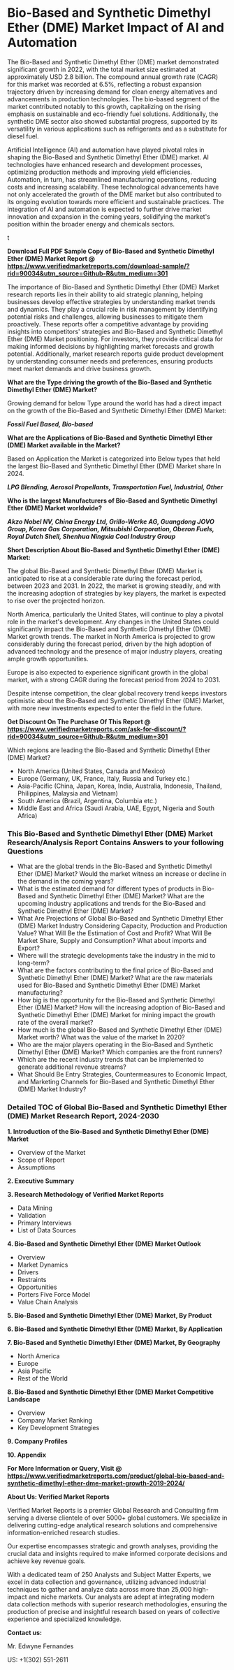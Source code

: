 <meta name="title" content="Global Bio-Based and Synthetic Dimethyl Ether (DME) Market Impact of AI and Automation"><meta name="description" content="The Bio-Based and Synthetic Dimethyl Ether (DME) market demonstrated significant growth in 2022, with the total market size estimated at approximately USD 2.8 billion."><meta name="title" content="Bio-Based and Synthetic Dimethyl Ether (DME) Market Size, Share, Scope, Trends, Growth, Opportunities, Analysis, Forecast"><h1>Bio-Based and Synthetic Dimethyl Ether (DME) Market Impact of AI and Automation</h1><p>The Bio-Based and Synthetic Dimethyl Ether (DME) market demonstrated significant growth in 2022, with the total market size estimated at approximately USD 2.8 billion. The compound annual growth rate (CAGR) for this market was recorded at 6.5%, reflecting a robust expansion trajectory driven by increasing demand for clean energy alternatives and advancements in production technologies. The bio-based segment of the market contributed notably to this growth, capitalizing on the rising emphasis on sustainable and eco-friendly fuel solutions. Additionally, the synthetic DME sector also showed substantial progress, supported by its versatility in various applications such as refrigerants and as a substitute for diesel fuel.</p><p>Artificial Intelligence (AI) and automation have played pivotal roles in shaping the Bio-Based and Synthetic Dimethyl Ether (DME) market. AI technologies have enhanced research and development processes, optimizing production methods and improving yield efficiencies. Automation, in turn, has streamlined manufacturing operations, reducing costs and increasing scalability. These technological advancements have not only accelerated the growth of the DME market but also contributed to its ongoing evolution towards more efficient and sustainable practices. The integration of AI and automation is expected to further drive market innovation and expansion in the coming years, solidifying the market's position within the broader energy and chemicals sectors.</p>t</p><p id="" class=""><strong>Download Full PDF Sample Copy of Bio-Based and Synthetic Dimethyl Ether (DME) Market Report @ <a href="https://www.verifiedmarketreports.com/download-sample/?rid=90034&utm_source=Github-R&utm_medium=301" target="_blank">https://www.verifiedmarketreports.com/download-sample/?rid=90034&utm_source=Github-R&utm_medium=301</a></strong></p><p>The importance of&nbsp;Bio-Based and Synthetic Dimethyl Ether (DME) Market research reports lies in their ability to aid strategic planning, helping businesses develop effective strategies by understanding market trends and dynamics. They play a crucial role in risk management by identifying potential risks and challenges, allowing businesses to mitigate them proactively. These reports offer a competitive advantage by providing insights into competitors' strategies and Bio-Based and Synthetic Dimethyl Ether (DME) Market positioning. For investors, they provide critical data for making informed decisions by highlighting market forecasts and growth potential. Additionally, market research reports guide product development by understanding consumer needs and preferences, ensuring products meet market demands and drive business growth.</p><p><strong>What are the&nbsp;Type driving the growth of the Bio-Based and Synthetic Dimethyl Ether (DME) Market?</strong></p><p id="" class="">Growing demand for below Type around the world has had a direct impact on the growth of the Bio-Based and Synthetic Dimethyl Ether (DME) Market:</p><em><strong>Fossil Fuel Based, Bio-based</strong></em></p><strong>What are the&nbsp;Applications&nbsp;of Bio-Based and Synthetic Dimethyl Ether (DME) Market available in the Market?</strong></p><p id="" class="">Based on Application the Market is categorized into Below types that held the largest Bio-Based and Synthetic Dimethyl Ether (DME) Market share In 2024.</p><em><strong>LPG Blending, Aerosol Propellants, Transportation Fuel, Industrial, Other</strong></em></p><strong>Who is the largest Manufacturers of Bio-Based and Synthetic Dimethyl Ether (DME) Market worldwide?</strong></p><p><em><strong>Akzo Nobel NV, China Energy Ltd, Grillo-Werke AG, Guangdong JOVO Group, Korea Gas Corporation, Mitsubishi Corporation, Oberon Fuels, Royal Dutch Shell, Shenhua Ningxia Coal Industry Group</strong></em></p><p id="" class=""><strong>Short Description About Bio-Based and Synthetic Dimethyl Ether (DME) Market:</strong></p><p>The global Bio-Based and Synthetic Dimethyl Ether (DME) Market is anticipated to rise at a considerable rate during the forecast period, between 2023 and 2031. In 2022, the market is growing steadily, and with the increasing adoption of strategies by key players, the market is expected to rise over the projected horizon.</p><p>North America, particularly the United States, will continue to play a pivotal role in the market's development. Any changes in the United States could significantly impact the Bio-Based and Synthetic Dimethyl Ether (DME) Market growth trends. The market in North America is projected to grow considerably during the forecast period, driven by the high adoption of advanced technology and the presence of major industry players, creating ample growth opportunities.</p><p>Europe is also expected to experience significant growth in the global market, with a strong CAGR during the forecast period from 2024 to 2031.</p><p>Despite intense competition, the clear global recovery trend keeps investors optimistic about the Bio-Based and Synthetic Dimethyl Ether (DME) Market, with more new investments expected to enter the field in the future.</p><p id="" class=""><strong>Get Discount On The Purchase Of This Report @ <a href="https://www.verifiedmarketreports.com/ask-for-discount/?rid=90034&utm_source=Github-R&utm_medium=301" target="_blank">https://www.verifiedmarketreports.com/ask-for-discount/?rid=90034&utm_source=Github-R&utm_medium=301</a></strong></p>Which regions are leading the Bio-Based and Synthetic Dimethyl Ether (DME) Market?</p><ul><li>North America (United States, Canada and Mexico)</li><li>Europe (Germany, UK, France, Italy, Russia and Turkey etc.)</li><li>Asia-Pacific (China, Japan, Korea, India, Australia, Indonesia, Thailand, Philippines, Malaysia and Vietnam)</li><li>South America (Brazil, Argentina, Columbia etc.)</li><li>Middle East and Africa (Saudi Arabia, UAE, Egypt, Nigeria and South Africa)</li></ul><h3 id="" class="">This Bio-Based and Synthetic Dimethyl Ether (DME) Market Research/Analysis Report Contains Answers to your following Questions</h3><ul><li>What are the global trends in the Bio-Based and Synthetic Dimethyl Ether (DME) Market? Would the market witness an increase or decline in the demand in the coming years?</li><li>What is the estimated demand for different types of products in Bio-Based and Synthetic Dimethyl Ether (DME) Market? What are the upcoming industry applications and trends for the Bio-Based and Synthetic Dimethyl Ether (DME) Market?</li><li>What Are Projections of Global Bio-Based and Synthetic Dimethyl Ether (DME) Market Industry Considering Capacity, Production and Production Value? What Will Be the Estimation of Cost and Profit? What Will Be Market Share, Supply and Consumption? What about imports and Export?</li><li>Where will the strategic developments take the industry in the mid to long-term?</li><li>What are the factors contributing to the final price of Bio-Based and Synthetic Dimethyl Ether (DME) Market? What are the raw materials used for Bio-Based and Synthetic Dimethyl Ether (DME) Market manufacturing?</li><li>How big is the opportunity for the Bio-Based and Synthetic Dimethyl Ether (DME) Market? How will the increasing adoption of Bio-Based and Synthetic Dimethyl Ether (DME) Market for mining impact the growth rate of the overall market?</li><li>How much is the global Bio-Based and Synthetic Dimethyl Ether (DME) Market worth? What was the value of the market In 2020?</li><li>Who are the major players operating in the Bio-Based and Synthetic Dimethyl Ether (DME) Market? Which companies are the front runners?</li><li>Which are the recent industry trends that can be implemented to generate additional revenue streams?</li><li>What Should Be Entry Strategies, Countermeasures to Economic Impact, and Marketing Channels for Bio-Based and Synthetic Dimethyl Ether (DME) Market Industry?</li></ul><h3 id="" class="">Detailed TOC of Global Bio-Based and Synthetic Dimethyl Ether (DME) Market Research Report, 2024-2030</h3><p id="" class=""><strong>1. Introduction of the Bio-Based and Synthetic Dimethyl Ether (DME) Market</strong></p><ul><li>Overview of the Market</li><li>Scope of Report</li><li>Assumptions</li></ul><p id="" class=""><strong>2. Executive Summary</strong></p><p id="" class=""><strong>3. Research Methodology of Verified Market Reports</strong></p><ul><li>Data Mining</li><li>Validation</li><li>Primary Interviews</li><li>List of Data Sources</li></ul><p id="" class=""><strong>4. Bio-Based and Synthetic Dimethyl Ether (DME) Market Outlook</strong></p><ul><li>Overview</li><li>Market Dynamics</li><li>Drivers</li><li>Restraints</li><li>Opportunities</li><li>Porters Five Force Model</li><li>Value Chain Analysis</li></ul><p id="" class=""><strong>5. Bio-Based and Synthetic Dimethyl Ether (DME) Market, By Product</strong></p><p id="" class=""><strong>6. Bio-Based and Synthetic Dimethyl Ether (DME) Market, By Application</strong></p><p id="" class=""><strong>7. Bio-Based and Synthetic Dimethyl Ether (DME) Market, By Geography</strong></p><ul><li>North America</li><li>Europe</li><li>Asia Pacific</li><li>Rest of the World</li></ul><p id="" class=""><strong>8. Bio-Based and Synthetic Dimethyl Ether (DME) Market Competitive Landscape</strong></p><ul><li>Overview</li><li>Company Market Ranking</li><li>Key Development Strategies</li></ul><p id="" class=""><strong>9. Company Profiles</strong></p><p id="" class=""><strong>10. Appendix</strong></p><p id="" class=""><strong>For More Information or Query, Visit @ <a href="https://www.verifiedmarketreports.com/product/global-bio-based-and-synthetic-dimethyl-ether-dme-market-growth-2019-2024/" target="_blank">https://www.verifiedmarketreports.com/product/global-bio-based-and-synthetic-dimethyl-ether-dme-market-growth-2019-2024/</a></strong></p><p id="" class=""><strong>About Us: Verified Market Reports</strong></p><p id="" class="">Verified Market Reports is a premier Global Research and Consulting firm serving a diverse clientele of over 5000+ global customers. We specialize in delivering cutting-edge analytical research solutions and comprehensive information-enriched research studies.</p><p id="" class="">Our expertise encompasses strategic and growth analyses, providing the crucial data and insights required to make informed corporate decisions and achieve key revenue goals.</p><p id="" class="">With a dedicated team of 250 Analysts and Subject Matter Experts, we excel in data collection and governance, utilizing advanced industrial techniques to gather and analyze data across more than 25,000 high-impact and niche markets. Our analysts are adept at integrating modern data collection methods with superior research methodologies, ensuring the production of precise and insightful research based on years of collective experience and specialized knowledge.</p><p id="" class=""><strong>Contact us:</strong></p><p id="" class="">Mr. Edwyne Fernandes</p><p id="" class="">US: +1(302) 551-2611</p>
